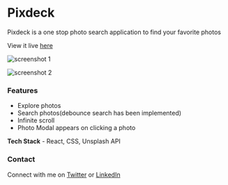 # Pixdeck

Pixdeck is a one stop photo search application to find your favorite photos

View it live [here](https://pixdeck.netlify.app/)

![screenshot 1](https://github.com/Sreejan-22/pixdeck/blob/master/screenshots/sampleproject.png)

![screenshot 2](https://github.com/Sreejan-22/pixdeck/blob/master/screenshots/sampleproject2.png)

### Features

- Explore photos
- Search photos(debounce search has been implemented)
- Infinite scroll
- Photo Modal appears on clicking a photo

**Tech Stack** - React, CSS, Unsplash API

### Contact

Connect with me on [Twitter](https://twitter.com/sreejan_ch) or [LinkedIn](https://linkedin.com/in/sreejanchaudhury)
